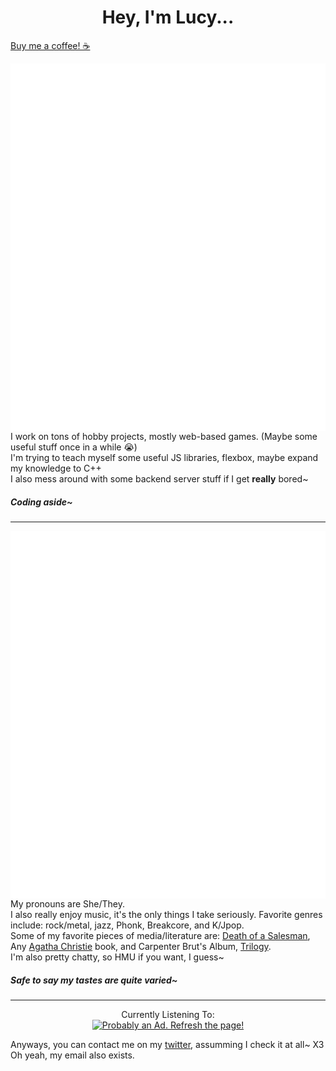 <div align="center">

# Hey, I'm Lucy...

</div>

[Buy me a coffee! ☕](https://www.buymeacoffee.com/lusife)
<br>

<div align="left">
  <img src="https://raw.githubusercontent.com/lu-sife/github-stats/master/generated/languages.svg#gh-dark-mode-only" align="left">

  <img src="https://raw.githubusercontent.com/lu-sife/github-stats/master/generated/languages.svg#gh-light-mode-only" align="left">
</div>

I work on tons of hobby projects, mostly web-based games. (Maybe some useful stuff once in a while 😭)<br>
I'm trying to teach myself some useful JS libraries, flexbox, maybe expand my knowledge to C++<br>
I also mess around with some backend server stuff if I get __really__ bored~<br>

##### Coding aside~

---

<div align="right">
  <img src="https://raw.githubusercontent.com/lu-sife/github-stats/master/generated/overview.svg#gh-dark-mode-only" align="right">

  <img src="https://raw.githubusercontent.com/lu-sife/github-stats/master/generated/overview.svg#gh-light-mode-only" align="right">
</div>

My pronouns are She/They.<br>
I also really enjoy music, it's the only things I take seriously. Favorite genres include: rock/metal, jazz, Phonk, Breakcore, and K/Jpop.<br>
Some of my favorite pieces of media/literature are: [Death of a Salesman](https://en.wikipedia.org/wiki/Death_of_a_Salesman), Any [Agatha Christie](https://en.wikipedia.org/wiki/Agatha_Christie) book, and Carpenter Brut's Album, [Trilogy](https://open.spotify.com/album/5iPLQmPK5f0r69TPJcfAt2?si=0zdPwieUQMO2TqzYge1wFQ).<br>
I'm also pretty chatty, so HMU if you want, I guess~<br>
##### Safe to say my tastes are quite varied~

---

<div align="center">

Currently Listening To:<br>
[![Probably an Ad. Refresh the page!](https://spotify-github-profile.vercel.app/api/view?uid=2lckj8cqkajywo3nqxx6rlbgc&cover_image=true&theme=natemoo-re&show_offline=false&bar_color=53b14f&bar_color_cover=true)](https://spotify-github-profile.vercel.app/api/view?uid=2lckj8cqkajywo3nqxx6rlbgc&redirect=true)

</div>

Anyways, you can contact me on my [twitter](https://twitter.com/Lu_Sife_), assumming I check it at all~ X3
<br>
Oh yeah, my email also exists.<br>
